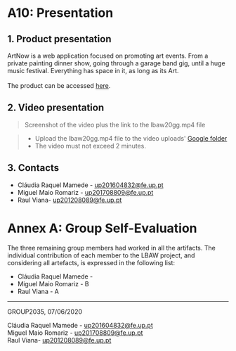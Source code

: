 # A10: Presentation


## 1. Product presentation

ArtNow is a web application focused on promoting art events. From a private painting dinner show, going through a garage band gig, until a huge music festival. Everything has space in it, as long as its Art. <br>
<br>
The product can be accessed [here](http://lbaw2035.lbaw-prod.fe.up.pt).

## 2. Video presentation

> Screenshot of the video plus the link to the lbaw20gg.mp4 file  

> - Upload the lbaw20gg.mp4 file to the video uploads' [Google folder](https://drive.google.com/open?id=1C8ZAcqh6HRPsQEVpTRDeNNPwzKWXLPh4 "Videos folder")  
> - The video must not exceed 2 minutes.  

## 3. Contacts

* Cláudia Raquel Mamede - up201604832@fe.up.pt
* Miguel Maio Romariz - up201708809@fe.up.pt
* Raul Viana- up201208089@fe.up.pt

# Annex A: Group Self-Evaluation

The three remaining group members had worked in all the artifacts. 
The individual contribution of each member to the LBAW project, and considering all artefacts, is expressed in the following list:

* Cláudia Raquel Mamede - 
* Miguel Maio Romariz - B
* Raul Viana - A



***
GROUP2035, 07/06/2020
 
Cláudia Raquel Mamede - up201604832@fe.up.pt<br>
Miguel Maio Romariz - up201708809@fe.up.pt<br>
Raul Viana- up201208089@fe.up.pt